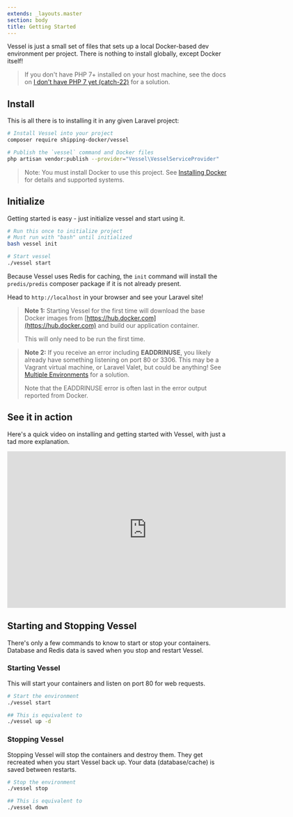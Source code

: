 ```yaml
---
extends: _layouts.master
section: body
title: Getting Started
---
```


<p class="intro">Vessel is just a small set of files that sets up a local Docker-based dev environment per project. There is nothing to install globally, except Docker itself!</p>

> If you don't have PHP 7+ installed on your host machine, see the docs on [I don't have PHP 7 yet (catch-22)](/docs/common-issues#catch22) for a solution.

<a name="install" id="install"></a>
## Install

This is all there is to installing it in any given Laravel project:

```bash
# Install Vessel into your project
composer require shipping-docker/vessel

# Publish the `vessel` command and Docker files
php artisan vendor:publish --provider="Vessel\VesselServiceProvider"
```

> Note: You must install Docker to use this project. See [Installing Docker](/docs/installing-docker) for details and supported systems.

<a name="initialize" id="initialize"></a>
## Initialize

Getting started is easy - just initialize vessel and start using it.

```bash
# Run this once to initialize project
# Must run with "bash" until initialized
bash vessel init

# Start vessel
./vessel start
```

Because Vessel uses Redis for caching, the `init` command will install the `predis/predis` composer package if it is not already present.

Head to `http://localhost` in your browser and see your Laravel site!

> **Note 1:** Starting Vessel for the first time will download the base Docker images from [https://hub.docker.com](https://hub.docker.com) and build our application container.
> 
> This will only need to be run the first time.

> **Note 2:** If you receive an error including **EADDRINUSE**, you likely already have something listening on port 80 or 3306. This may be a Vagrant virtual machine, or Laravel Valet, but could be anything! See [Multiple Environments](/docs/everyday-usage#multiple-environments) for a solution.
> 
> Note that the EADDRINUSE error is often last in the error output reported from Docker.

<a name="get-started" id="get-started"></a>

## See it in action

Here's a quick video on installing and getting started with Vessel, with just a tad more explanation.

<div class='embed-container'>
    <iframe src="https://player.vimeo.com/video/238099207" width="640" height="360" frameborder="0" webkitallowfullscreen mozallowfullscreen allowfullscreen></iframe>
</div>

<a name="start-stop" id="start-stop"></a>
## Starting and Stopping Vessel

There's only a few commands to know to start or stop your containers. Database and Redis data is saved when you stop and restart Vessel.

### Starting Vessel

This will start your containers and listen on port 80 for web requests.

```bash
# Start the environment
./vessel start

## This is equivalent to
./vessel up -d
```

### Stopping Vessel

Stopping Vessel will stop the containers and destroy them. They get recreated when you start Vessel back up. Your data (database/cache) is saved between restarts.

```bash
# Stop the environment
./vessel stop

## This is equivalent to
./vessel down
```


